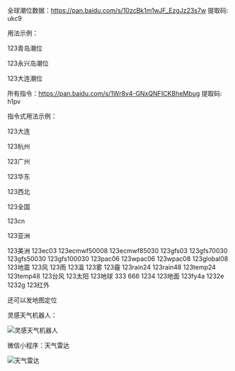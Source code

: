 
全球潮位数据：https://pan.baidu.com/s/10zcBk1m1wJF_EzgJz23s7w  提取码: ukc9 

用法示例：

123青岛潮位

123永兴岛潮位

123大连潮位

所有指令：https://pan.baidu.com/s/1Wr8v4-GNxQNFICKBheMbug  提取码: h1pv 

指令式用法示例：

123大连

123杭州

123广州

123华东

123西北

123全国

123cn

123亚洲

123美洲
123ec03
123ecmwf50008
123ecmwf85030
123gfs03
123gfs70030
123gfs50030
123gfs100030
123pac06
123wpac06
123wpac08
123global08
123地震
123风
123雨
123温
123雾
123霾
123rain24
123rain48
123temp24
123temp48
123台风
123太阳
123地球
333
666
1234
123地面
123fy4a
1232e
1232g
123红外

还可以发地图定位







灵感天气机器人：

![灵感天气机器人](https://github.com/275207513/tq123.xyz/blob/master/0.png)


微信小程序：天气雷达

![天气雷达](https://github.com/275207513/tq123.xyz/blob/master/1.png)


